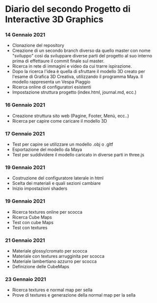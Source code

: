 # Diario del secondo Progetto di Interactive 3D Graphics

### 14 Gennaio 2021

- Clonazione del repository
- Creazione di un secondo branch diverso da quello master con nome "sviluppo" così da sviluppare diverse parti del progetto al suo interno prima di effettaure il commit finale sul master.
- Ricerca in rete di immagini e video da cui trarre ispirazione. 
- Dopo la ricerca l'idea è quella di sfruttare il modello 3D creato per l'esame di Grafica 3D Creativa, utilizzando il programma Maya. Il modello rappresenta un Vespa Piaggio
- Ricerca online di configuratori esistenti
- Impostazione struttura progetto (index.html, journal.md, ecc.)

### 16 Gennaio 2021

- Creazione struttura sito web (Pagine, Footer, Menù, ecc..)
- Ricerca per capire come caricare il modello 3D

### 17 Gennaio 2021

- Test per capire se utilizzare un modello .obj o .gltf
- Esportazione del modello da Maya
- Test per suddividere il modello caricato in diverse parti in three.js

### 19 Gennaio 2021

- Costruzione del configuratore laterale in  html
- Scelta dei materiali e quali sezioni cambiare
- Inizio impostazioni shaders

### 19 Gennaio 2021

- Ricerca textures online per scocca
- Ricerca Cube Maps
- Test con cube Maps
- Test con textures

### 21 Gennaio 2021

- Materiale glossy/cromato per scocca
- Materiale con textures arrugginita per scocca
- Materiale lambertiano azzurro per scocca
- Definizione delle CubeMaps

### 23 Gennaio 2021

- Ricerca textures e normal map per sella
- Prove di textures e generazione della normal map per la sella

